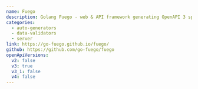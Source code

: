 ```yaml
---
name: Fuego
description: Golang Fuego - web & API framework generating OpenAPI 3 spec from source code
categories:
  - auto-generators
  - data-validators
  - server
link: https://go-fuego.github.io/fuego/
github: https://github.com/go-fuego/fuego
openApiVersions:
  v2: false
  v3: true
  v3_1: false
  v4: false
---
```

